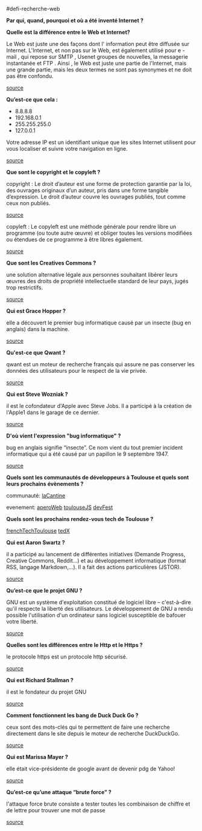 #defi-recherche-web


**Par qui, quand, pourquoi et où a été inventé Internet ?**


**Quelle est la différence entre le Web et Internet?**

Le Web est juste une des façons dont l' information peut être diffusée sur Internet. L'Internet, et non pas sur le Web, est également utilisé pour e - mail , qui repose sur SMTP , Usenet groupes de nouvelles, la messagerie instantanée et FTP . Ainsi , le Web est juste une partie de l'Internet, mais une grande partie, mais les deux termes ne sont pas synonymes et ne doit pas être confondu.

[source](https://fzhesith.blogspot.fr/2016/10/webinternet-quelle-est-la-difference.html)


**Qu’est-ce que cela :**
* 8.8.8.8
* 192.168.0.1
* 255.255.255.0
* 127.0.0.1

Votre adresse IP est un identifiant unique que les sites Internet utilisent pour vous localiser et suivre votre navigation en ligne.

[source](https://www.avira.com/fr/support-for-home-knowledgebase-detail/kbid/1822)


**Que sont le copyright et le copyleft ?**

copyright : Le droit d’auteur est une forme de protection garantie par la loi, des ouvrages originaux d’un auteur, pris dans une forme tangible d’expression.
Le droit d’auteur couvre les ouvrages publiés, tout comme ceux non publiés.

[source](https://www.eucopyright.com/fr/qu-est-ce-que-c-est-le-droit-d-auteur)

copyleft : Le copyleft est une méthode générale pour rendre libre un programme (ou toute autre œuvre) et obliger toutes les versions modifiées ou étendues de ce programme à être libres également.

[source](https://www.gnu.org/licenses/copyleft.fr.html)


**Que sont les Creatives Commons ?**

une solution alternative légale aux personnes souhaitant libérer leurs œuvres des droits de propriété intellectuelle standard de leur pays, jugés trop restrictifs.

[source](https://fr.wikipedia.org/wiki/Creative_Commons)


**Qui est Grace Hopper ?**

elle a découvert le premier bug informatique causé par un insecte (bug en anglais) dans la machine.

[source](https://www.sciencesetavenir.fr/high-tech/google-celebre-grace-hopper-decouvreuse-du-premier-vrai-bug-informatique_35478)


**Qu'est-ce que Qwant ?**

qwant est un moteur de recherche français qui assure ne pas conserver les données des utilisateurs pour le respect de la vie privée.

[source](http://www.latribune.fr/opinions/blogs/homo-numericus/qwant-petit-moteur-deviendra-grand-644485.html)


**Qui est Steve Wozniak ?**

il est le cofondateur d'Apple avec Steve Jobs. Il a participé à la création de l'Apple1 dans le garage de ce dernier.

[source](http://www.francetvinfo.fr/replay-radio/ils-ont-fait-le-web/steve-wozniak_1787897.html)


**D'où vient l'expression "bug informatique" ?**

bug en anglais signifie “insecte”.  Ce nom vient du tout premier incident informatique qui a été causé par un papillon le 9 septembre 1947.

[source](http://www.chosesasavoir.com/pourquoi-dit-on-un-bug/) 


**Quels sont les communautés de développeurs à Toulouse et quels sont leurs prochains évènements ?**

communauté:
[laCantine](http://lacantine-toulouse.org/) 

evenement:
[aperoWeb](http://toulouse.aperoweb.fr/)
[toulouseJS](https://makina-corpus.com/blog/societe/2016/les-evenements-de-lannee-2015)
[devFest](https://devfesttoulouse.fr/)


**Quels sont les prochains rendez-vous tech de Toulouse ?**

[frenchTechToulouse](http://www.frenchtechtoulouse.com/)
[tedX](http://www.tedxtoulouse.com/)


**Qui est Aaron Swartz ?**

il a participé au lancement de différentes initiatives (Demande Progress, Creative Commons, Reddit...) et au développement informatique (format RSS, langage Markdown,...). Il a fait des actions particulières (JSTOR).

[source](https://www.system-linux.eu/index.php?post/2013/01/14/Suicide-d%E2%80%99Aaron-Swartz-!2)


**Qu’est-ce que le projet GNU ?**

GNU est un système d'exploitation constitué de logiciel libre – c'est-à-dire qu'il respecte la liberté des utilisateurs. Le développement de GNU a rendu possible l'utilisation d'un ordinateur sans logiciel susceptible de bafouer votre liberté.

[source](https://www.gnu.org/home.fr.html)


**Quelles sont les différences entre le Http et le Https ?**

le protocole https est un protocole http sécurisé.

[source](http://www.culture-informatique.net/cest-quoi-difference-http-https/)


**Qui est Richard Stallman ?**

il est le fondateur du projet GNU

[source]([https://fr.wikipedia.org/wiki/Richard_Stallman)


**Comment fonctionnent les bang de Duck Duck Go ?**

ceux sont des mots-clés qui te permettent de faire une recherche directement dans le site depuis le moteur de recherche DuckDuckGo.

[source](http://dcorbille.free.fr/?p=2873)


**Qui est Marissa Mayer ?**

elle était vice-présidente de google avant de devenir pdg de Yahoo!

[source](http://www.eurecia.com/blog/cv-parfait-marissa-mayer-passe-a-loupe/)


**Qu’est-ce qu’une attaque “brute force” ?**

l'attaque force brute consiste a tester toutes les combinaison de chiffre et de lettre pour trouver une mot de passe 

[source](https://openclassrooms.com/courses/eviter-les-attaques-par-force-brute)

